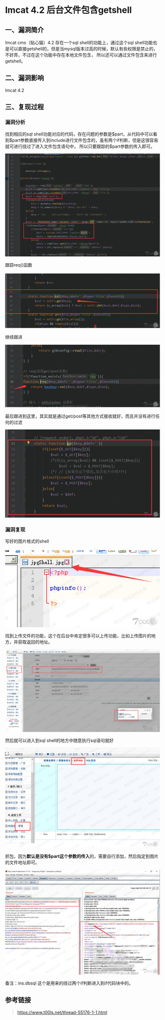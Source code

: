 Imcat 4.2 后台文件包含getshell
==============================

一、漏洞简介
------------

Imcat cms（贴心猫）4.2 存在一个sql shell的功能上，通过这个sql
shell功能也是可以直接getshell的，但是当mysql版本过高的时候，默认有些权限是禁止的，不好弄，不过在这个功能中存在本地文件包含，
所以还可以通过文件包含来进行getshell。

二、漏洞影响
------------

Imcat 4.2

三、复现过程
------------

### 漏洞分析

找到相应的sql
shell功能对应的代码，存在问题的参数是\$part，从代码中可以看到\$part参数直接传入到include进行文件包含的，虽有两个if判断，但是这很容易就可进行绕过了进入文件包含语句中，
所以只要跟踪的\$part参数的传入即可。

![](./.resource/Imcatcms4.2后台文件包含getshell/media/rId25.jpg)

跟踪req()函数

![](./.resource/Imcatcms4.2后台文件包含getshell/media/rId26.jpg)

继续跟进

![](./.resource/Imcatcms4.2后台文件包含getshell/media/rId27.jpg)

最后跟进到这里，其实就是通过get/post等其他方式接收就好，而且并没有进行任何的过滤

![](./.resource/Imcatcms4.2后台文件包含getshell/media/rId28.jpg)

### 漏洞复现

写好的图片格式的shell

![](./.resource/Imcatcms4.2后台文件包含getshell/media/rId30.jpg)

找到上传文件的功能，这个在后台中肯定很多可以上传功能，比如上传图片的地方，并获取返回的地址。

![](./.resource/Imcatcms4.2后台文件包含getshell/media/rId31.jpg)

然后就可以进入到sql shell的地方中随意执行sql语句就好

![](./.resource/Imcatcms4.2后台文件包含getshell/media/rId32.jpg)

抓包，因为**默认是没有\$part这个参数的传入**的，需要自行添加，然后指定到图片的文件地址即可。

![](./.resource/Imcatcms4.2后台文件包含getshell/media/rId33.jpg)

备注：ins.dbsql 这个是用来的绕过两个if判断进入到if代码块中的。

参考链接
--------

> <https://www.t00ls.net/thread-55176-1-1.html>
